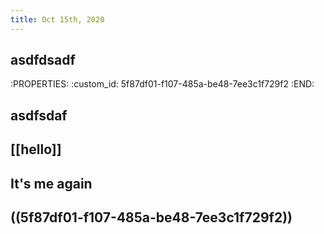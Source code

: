 ```yaml
---
title: Oct 15th, 2020
---
```


## asdfdsadf
:PROPERTIES:
:custom_id: 5f87df01-f107-485a-be48-7ee3c1f729f2
:END:
## asdfsdaf
## [[hello]]
## It's me again
## ((5f87df01-f107-485a-be48-7ee3c1f729f2))
